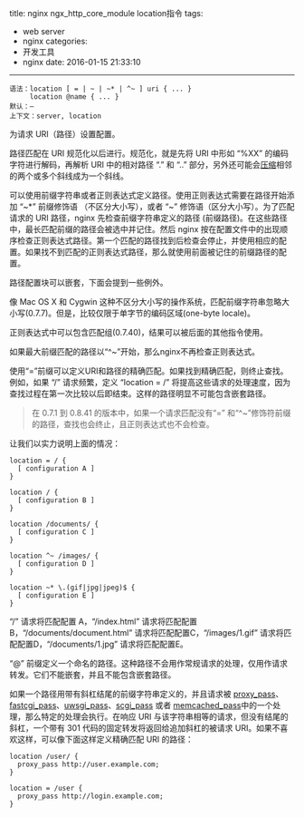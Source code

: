 title: nginx ngx_http_core_module location指令
tags:
  - web server
  - nginx
categories:
  - 开发工具
  - nginx
date: 2016-01-15 21:33:10
---


	语法：location [ = | ~ | ~* | ^~ ] uri { ... }
	     location @name { ... }
	默认：—
	上下文：server, location

为请求 URI（路径）设置配置。

路径匹配在 URI 规范化以后进行。规范化，就是先将 URI 中形如 “%XX” 的编码字符进行解码，再解析 URI 中的相对路径 “.” 和 “..” 部分，另外还可能会[压缩](http://nginx.org/en/docs/http/ngx_http_core_module.html#merge_slashes)相邻的两个或多个斜线成为一个斜线。

可以使用前缀字符串或者正则表达式定义路径。使用正则表达式需要在路径开始添加 “~*” 前缀修饰语 （不区分大小写），或者 “~” 修饰语（区分大小写）。为了匹配请求的 URI 路径，nginx 先检查前缀字符串定义的路径 (前缀路径)。在这些路径中，最长匹配前缀的路径会被选中并记住。然后 nginx 按在配置文件中的出现顺序检查正则表达式路径。第一个匹配的路径找到后检查会停止，并使用相应的配置。如果找不到匹配的正则表达式路径，那么就使用前面被记住的前缀路径的配置。

路径配置块可以嵌套，下面会提到一些例外。

像 Mac OS X 和 Cygwin 这种不区分大小写的操作系统，匹配前缀字符串忽略大小写(0.7.7)。但是，比较仅限于单字节的编码区域(one-byte locale)。

正则表达式中可以包含匹配组(0.7.40)，结果可以被后面的其他指令使用。

如果最大前缀匹配的路径以“^~”开始，那么nginx不再检查正则表达式。

使用“=”前缀可以定义URI和路径的精确匹配。如果找到精确匹配，则终止查找。例如，如果 “/” 请求频繁，定义 “location = /” 将提高这些请求的处理速度，因为查找过程在第一次比较以后即结束。这样的路径明显不可能包含嵌套路径。

>在 0.7.1 到 0.8.41 的版本中，如果一个请求匹配没有“=” 和“^~”修饰符前缀的路径，查找也会终止，且正则表达式也不会检查。

让我们以实力说明上面的情况：

	location = / {
      [ configuration A ]
	}

	location / {
      [ configuration B ]
	}

	location /documents/ {
      [ configuration C ]
	}

	location ^~ /images/ {
      [ configuration D ]
	}

	location ~* \.(gif|jpg|jpeg)$ {
      [ configuration E ]
	}

“/” 请求将匹配配置 A，“/index.html” 请求将匹配配置B，“/documents/document.html” 请求将匹配配置C，“/images/1.gif” 请求将匹配配置D，“/documents/1.jpg” 请求将匹配配置E。

“@” 前缀定义一个命名的路径。这种路径不会用作常规请求的处理，仅用作请求转发。它们不能嵌套，并且不能包含嵌套路径。

如果一个路径用带有斜杠结尾的前缀字符串定义的，并且请求被 [proxy_pass](http://nginx.org/en/docs/http/ngx_http_proxy_module.html#proxy_pass)、[fastcgi_pass](http://nginx.org/en/docs/http/ngx_http_fastcgi_module.html#fastcgi_pass)、[uwsgi_pass](http://nginx.org/en/docs/http/ngx_http_uwsgi_module.html#uwsgi_pass)、[scgi_pass](http://nginx.org/en/docs/http/ngx_http_scgi_module.html#scgi_pass) 或者 [memcached_pass](http://nginx.org/en/docs/http/ngx_http_memcached_module.html#memcached_pass)中的一个处理，那么特定的处理会执行。在响应 URI 与该字符串相等的请求，但没有结尾的斜杠，一个带有 301 代码的固定转发将返回给追加斜杠的被请求 URI。如果不喜欢这样，可以像下面这样定义精确匹配 URI 的路径：

	location /user/ {
      proxy_pass http://user.example.com;
	}

	location = /user {
      proxy_pass http://login.example.com;
	}